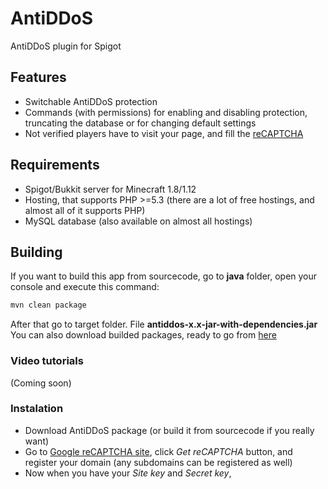 # AntiDDoS
AntiDDoS plugin for Spigot

## Features
* Switchable AntiDDoS protection
* Commands (with permissions) for enabling and disabling protection, truncating the database or for changing default settings
* Not verified players have to visit your page, and fill the [reCAPTCHA](https://www.google.com/recaptcha/intro/)

## Requirements
* Spigot/Bukkit server for Minecraft 1.8/1.12
* Hosting, that supports PHP >=5.3 (there are a lot of free hostings, and almost all of it supports PHP)
* MySQL database (also available on almost all hostings)

## Building
If you want to build this app from sourcecode, go to __java__ folder, open your console and execute this command:

```sh
mvn clean package
```

After that go to target folder. File __antiddos-x.x-jar-with-dependencies.jar__ 
You can also download builded packages, ready to go from [here](https://github.com/pietrek777/AntiDDoS/releases)

### Video tutorials
(Coming soon)
### Instalation
* Download AntiDDoS package (or build it from sourcecode if you really want)
* Go to [Google reCAPTCHA site](https://www.google.com/recaptcha/intro/), click *Get reCAPTCHA* button, and register your domain (any subdomains can be registered as well)
* Now when you have your *Site key* and *Secret key*, 

